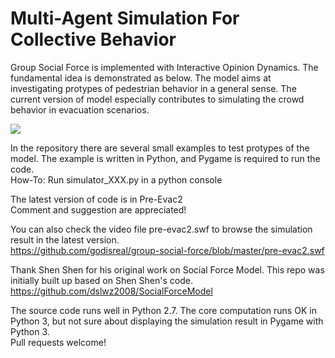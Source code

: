 # Multi-Agent Simulation For Collective Behavior

Group Social Force is implemented with Interactive Opinion Dynamics.  The fundamental idea is demonstrated as below. The model aims at investigating protypes of pedestrian behavior in a general sense. The current version of model especially contributes to simulating the crowd behavior in evacuation scenarios.

![](https://github.com/godisreal/Many-Particle-System/blob/master/FigNew.PNG)

In the repository there are several small examples to test protypes of the model.  The example is written in Python, and Pygame is required to run the code.  
How-To: Run simulator_XXX.py in a python console

The latest version of code is in Pre-Evac2  
Comment and suggestion are appreciated!

You can also check the video file pre-evac2.swf to browse the simulation result in the latest version.  
https://github.com/godisreal/group-social-force/blob/master/pre-evac2.swf

Thank Shen Shen for his original work on Social Force Model.  This repo was initially built up based on Shen Shen's code.  
https://github.com/dslwz2008/SocialForceModel

The source code runs well in Python 2.7.  The core computation runs OK in Python 3, but not sure about displaying the simulation result in Pygame with Python 3.    
Pull requests welcome!
